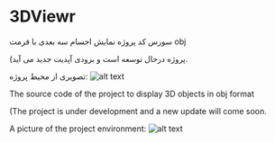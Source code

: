 # 3DViewr
سورس کد پروژه نمایش اجسام سه بعدی با فرمت obj 

(پروژه درحال توسعه است و بزودی آپدیت جدید می آید.

تصویری از محیط پروژه:
![alt text](https://s6.uupload.ir/files/dfd_z9xp.png)

The source code of the project to display 3D objects in obj format

(The project is under development and a new update will come soon.

A picture of the project environment:
![alt text](https://s6.uupload.ir/files/dfd_z9xp.png)
